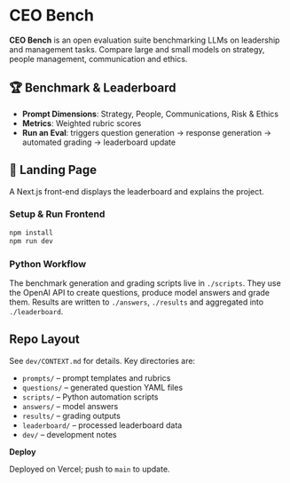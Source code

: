 # CEO Bench

**CEO Bench** is an open evaluation suite benchmarking LLMs on leadership and management tasks. Compare large and small models on strategy, people management, communication and ethics.

## 🏆 Benchmark & Leaderboard

- **Prompt Dimensions**: Strategy, People, Communications, Risk & Ethics
- **Metrics**: Weighted rubric scores
- **Run an Eval**: triggers question generation → response generation → automated grading → leaderboard update

## 🚀 Landing Page

A Next.js front-end displays the leaderboard and explains the project.

### Setup & Run Frontend

```bash
npm install
npm run dev
```

### Python Workflow

The benchmark generation and grading scripts live in `./scripts`. They use the OpenAI API to create questions, produce model answers and grade them. Results are written to `./answers`, `./results` and aggregated into `./leaderboard`.

## Repo Layout

See `dev/CONTEXT.md` for details. Key directories are:

- `prompts/` – prompt templates and rubrics
- `questions/` – generated question YAML files
- `scripts/` – Python automation scripts
- `answers/` – model answers
- `results/` – grading outputs
- `leaderboard/` – processed leaderboard data
- `dev/` – development notes

**Deploy**

Deployed on Vercel; push to `main` to update.
